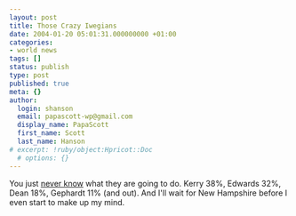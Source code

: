 ```yaml
---
layout: post
title: Those Crazy Iwegians
date: 2004-01-20 05:01:31.000000000 +01:00
categories:
- world news
tags: []
status: publish
type: post
published: true
meta: {}
author:
  login: shanson
  email: papascott-wp@gmail.com
  display_name: PapaScott
  first_name: Scott
  last_name: Hanson
# excerpt: !ruby/object:Hpricot::Doc
  # options: {}
---
```

<p>You just <a title="Calpundit: Iowa Results" href="http://www.calpundit.com/archives/003079.html">never know</a> what they are going to do. Kerry 38%, Edwards 32%, Dean 18%, Gephardt 11% (and out). And I'll wait for New Hampshire before I even start to make up my mind.</p>
